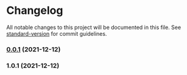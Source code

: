 # Changelog

All notable changes to this project will be documented in this file. See [standard-version](https://github.com/conventional-changelog/standard-version) for commit guidelines.

### [0.0.1](https://github.com/jleoirab/wright-config/compare/v1.0.1...v0.0.1) (2021-12-12)

### 1.0.1 (2021-12-12)
